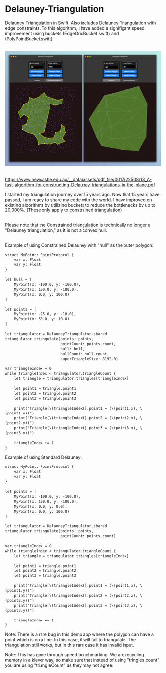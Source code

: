 # Delauney-Triangulation
Delauney Triangulation in Swift. Also includes Delauney Triangulation with edge constraints. To this algorithm, I have added a signifigant speed improvement using buckets (EdgeGridBucket.swift) and (PolyPointBucket.swift).</br></br>

![alt text](https://github.com/nraptis/DelauneyTriangulator/blob/main/delauney.png)</br></br>

https://www.newcastle.edu.au/__data/assets/pdf_file/0017/22508/13_A-fast-algorithm-for-constructing-Delaunay-triangulations-in-the-plane.pdf

I started my triangulation journey over 15 years ago. Now that 15 years have passed, I am ready to share my code with the world. I have improved on existing algorithms by utilizing buckets to reduce the bottlenecks by up to 20,000%. (These only apply to constrained triangulation)</br></br>

Please note that the Constrained triangulation is technically no longer a "Delauney triangulation," as it is not a convex hull.</br></br>

Example of using Constrained Delauney with "hull" as the outer polygon:</br>

```
struct MyPoint: PointProtocol {
    var x: Float
    var y: Float
}

let hull = [
    MyPoint(x: -100.0, y: -100.0),
    MyPoint(x: 100.0, y: -100.0),
    MyPoint(x: 0.0, y: 100.0)
]

let points = [
    MyPoint(x: -25.0, y: -10.0),
    MyPoint(x: 50.0, y: 10.0)
]

let triangulator = DelauneyTriangulator.shared
triangulator.triangulate(points: points,
                         pointCount: points.count,
                         hull: hull,
                         hullCount: hull.count,
                         superTriangleSize: 8192.0)

var triangleIndex = 0
while triangleIndex < triangulator.triangleCount {
    let triangle = triangulator.triangles[triangleIndex]
    
    let point1 = triangle.point1
    let point2 = triangle.point2
    let point3 = triangle.point3
    
    print("Triangle[\(triangleIndex)].point1 = (\(point1.x), \(point1.y))")
    print("Triangle[\(triangleIndex)].point2 = (\(point2.x), \(point2.y))")
    print("Triangle[\(triangleIndex)].point3 = (\(point3.x), \(point3.y))")
    
    triangleIndex += 1
}
```

Example of using Standard Delauney:</br>
```
struct MyPoint: PointProtocol {
    var x: Float
    var y: Float
}

let points = [
    MyPoint(x: -100.0, y: -100.0),
    MyPoint(x: 100.0, y: -100.0),
    MyPoint(x: 0.0, y: 0.0),
    MyPoint(x: 0.0, y: 100.0)
]

let triangulator = DelauneyTriangulator.shared
triangulator.triangulate(points: points,
                         pointCount: points.count)

var triangleIndex = 0
while triangleIndex < triangulator.triangleCount {
    let triangle = triangulator.triangles[triangleIndex]
    
    let point1 = triangle.point1
    let point2 = triangle.point2
    let point3 = triangle.point3
    
    print("Triangle[\(triangleIndex)].point1 = (\(point1.x), \(point1.y))")
    print("Triangle[\(triangleIndex)].point2 = (\(point2.x), \(point2.y))")
    print("Triangle[\(triangleIndex)].point3 = (\(point3.x), \(point3.y))")
    
    triangleIndex += 1
}
```

Note: There is a rare bug in this demo app where the polygon can have a point which is on a line. In this case, it will fail to triangulate. The triangulation still works, but in this rare case it has invalid input.

Note: This has gone through speed benchmarking. We are recycling memory in a klever way, so make sure that instead of using
"tringles.count" you are using "triangleCount" as they may not agree.
